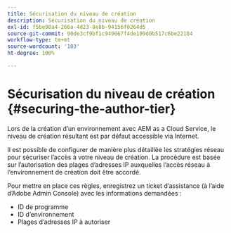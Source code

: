 ```yaml
---
title: Sécurisation du niveau de création
description: Sécurisation du niveau de création
exl-id: f5be90a4-266a-4d23-8e8b-94156f0264d5
source-git-commit: 90de3cf9bf1c949667f4de109d0b517c6be22184
workflow-type: tm+mt
source-wordcount: '103'
ht-degree: 100%

---
```


# Sécurisation du niveau de création {#securing-the-author-tier}

Lors de la création d’un environnement avec AEM as a Cloud Service, le niveau de création résultant est par défaut accessible via Internet.

Il est possible de configurer de manière plus détaillée les stratégies réseau pour sécuriser l’accès à votre niveau de création. La procédure est basée sur l’autorisation des plages d’adresses IP auxquelles l’accès réseau à l’environnement de création doit être accordé.

Pour mettre en place ces règles, enregistrez un ticket d’assistance (à l’aide d’Adobe Admin Console) avec les informations demandées :
- ID de programme
- ID d’environnement
- Plages d’adresses IP à autoriser
